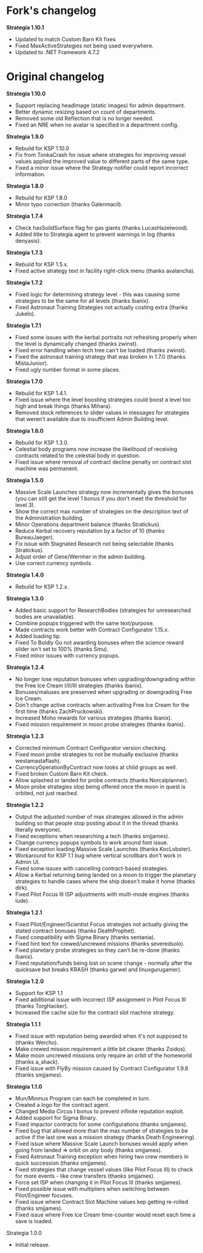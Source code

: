 # Fork's changelog
**Strategia 1.10.1**
- Updated to match Custom Barn Kit fixes
- Fixed MaxActiveStrategies not being used everywhere.
- Updated to .NET Framework 4.7.2

# Original changelog
**Strategia 1.10.0**
- Support replacing headImage (static images) for admin department.
- Better dynamic resizing based on count of departments.
- Removed some old Reflection that is no longer needed.
- Fixed an NRE when no avatar is specified in a department config.

**Strategia 1.9.0**
- Rebuild for KSP 1.10.0
- Fix from TonkaCrash for issue where strategies for improving vessel values applied the improved value to different parts of the same type.
- Fixed a minor issue where the Strategy notifier could report incorrect information.

**Strategia 1.8.0**
- Rebuild for KSP 1.8.0
- Minor typo correction (thanks Galenmacil).

**Strategia 1.7.4**
- Check hasSolidSurface flag for gas giants (thanks LucasHazelwood).
- Added title to Strategia agent to prevent warnings in log (thanks denyasis).

**Strategia 1.7.3**
- Rebuild for KSP 1.5.x.
- Fixed active strategy text in facility right-click menu (thanks avalancha).

**Strategia 1.7.2**
- Fixed logic for determining strategy level - this was causing some strategies to be the same for all levels (thanks ibanix).
- Fixed Astronaut Training Strategies not actually costing extra (thanks Jukelo).

**Strategia 1.7.1**
- Fixed some issues with the kerbal portraits not refreshing properly when the level is dynamically changed (thanks zwinst).
- Fixed error handling when tech tree can't be loaded (thanks zwinst).
- Fixed the astronaut training strategy that was broken in 1.7.0 (thanks MistaJunior).
- Fixed ugly number format in some places.

**Strategia 1.7.0**
- Rebuild for KSP 1.4.1.
- Fixed issue where the level boosting strategies could boost a level too high and break things (thanks Mihara).
- Removed stock references to slider values in messages for strategies that weren't available due to insufficient Admin Building level.

**Strategia 1.6.0**
- Rebuild for KSP 1.3.0.
- Celestial body programs now increase the likelihood of receiving contracts related to the celestial body in question.
- Fixed issue where removal of contract decline penalty on contract slot machine was permanent.

**Strategia 1.5.0**
- Massive Scale Launches strategy now incrementally gives the bonuses (you can still get the level 1 bonus if you don't meet the threshold for level 3).
- Show the correct max number of strategies on the description text of the Administration building.
- Minor Operations department balance (thanks Stratickus).
- Reduce Kerbal recovery reputation by a factor of 10 (thanks BureauJaeger).
- Fix issue with Stagnated Research not being selectable (thanks Stratickus).
- Adjust order of Gene/Wernher in the admin building.
- Use correct currency symbols.

**Strategia 1.4.0**
- Rebuild for KSP 1.2.x.

**Strategia 1.3.0**
- Added basic support for ResearchBodies (strategies for unresearched bodies are unavailable).
- Combine popups triggered with the same text/purpose.
- Made contracts work better with Contract Configurator 1.15.x.
- Added loading tip.
- Fixed To Boldly Go not awarding bonuses when the science reward slider isn't set to 100% (thanks Smu).
- Fixed minor issues with currency popups.

**Strategia 1.2.4**
- No longer lose reputation bonuses when upgrading/downgrading within the Free Ice Cream I/II/III strategies (thanks ibanix).
- Bonuses/maluses are preserved when upgrading or downgrading Free Ice Cream.
- Don't change active contracts when activating Free Ice Cream for the first time (thanks ZachPruckowski).
- Increased Moho rewards for various strategies (thanks ibanix).
- Fixed mission requirement in moon probe strategies (thanks ibanix).

**Strategia 1.2.3**
- Corrected minimum Contract Configurator version checking.
- Fixed moon probe strategies to not be mutually exclusive (thanks westamastaflash).
- CurrencyOperationByContract now looks at child groups as well.
- Fixed broken Custom Barn Kit check.
- Allow splashed or landed for probe contracts (thanks Norcalplanner).
- Moon probe strategies stop being offered once the moon in quest is orbited, not just reached.

**Strategia 1.2.2**
- Output the adjusted number of max strategies allowed in the admin building so that people stop posting about it in the thread (thanks literally everyone).
- Fixed exceptions when researching a tech (thanks smjjames).
- Change currency popups symbols to work around font issue.
- Fixed exception loading Massive Scale Launches (thanks KocLobster).
- Workaround for KSP 1.1 bug where vertical scrollbars don't work in Admin UI.
- Fixed some issues with cancelling contract-based strategies.
- Allow a Kerbal returning being landed on a moon to trigger the planetary strategies to handle cases where the ship doesn't make it home (thanks dlrk).
- Fixed Pilot Focus III ISP adjustments with multi-mode engines (thanks lude).

**Strategia 1.2.1**
- Fixed Pilot/Engineer/Scientist Focus strategies not actually giving the stated contract bonuses (thanks DeathProphet).
- Fixed compatibility with Sigma Binary (thanks sentania).
- Fixed hint text for crewed/uncrewed missions (thanks severedsolo).
- Fixed planetary probe strategies so they can't be re-done (thanks ibanix).
- Fixed reputation/funds being lost on scene change - normally after the quicksave but breaks KRASH (thanks garwel and linuxgurugamer).

**Strategia 1.2.0**
- Support for KSP 1.1
- Fixed additional issue with incorrect ISP assignment in Pilot Focus III (thanks TorgHacker).
- Increased the cache size for the contract slot machine strategy.

**Strategia 1.1.1**
- Fixed issue with reputation being awarded when it's not supposed to (thanks Wercho).
- Make crewed mission requirement a little bit clearer (thanks Zoidos).
- Make moon uncrewed missions only require an orbit of the homeworld (thanks a_shack).
- Fixed issue with FlyBy mission caused by Contract Configurator 1.9.8 (thanks smjjames).

**Strategia 1.1.0**
- Mun/Minmus Program can each be completed in turn.
- Created a logo for the contract agent.
- Changed Media Circus I bonus to prevent infinite reputation exploit.
- Added support for Sigma Binary.
- Fixed impactor contracts for some configurations (thanks smjjames).
- Fixed bug that allowed more than the max number of strategies to be active if the last one was a mission strategy (thanks Death Engineering).
- Fixed issue where Massive Scale Launch bonuses would apply when going from landed => orbit on *any* body (thanks smjjames).
- Fixed Astronaut Training exception when hiring two crew members in quick succession (thanks smjjames).
- Fixed strategies that change vessel values (like Pilot Focus III) to check for more events - like crew transfers (thanks smjjames).
- Force set ISP when changing it in Pilot Focus III (thanks smjjames).
- Fixed possible issue with multipliers when switching between Pilot/Engineer focuses.
- Fixed issue where Contract Slot Machine values kep getting re-rolled (thanks smjjames).
- Fixed issue where Free Ice Cream time-counter would reset each time a save is loaded.

Strategia 1.0.0
- Initial release.
